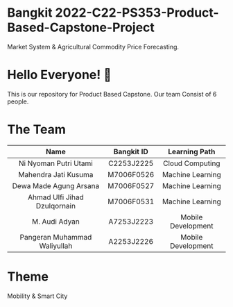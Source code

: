 # Bangkit 2022-C22-PS353-Product-Based-Capstone-Project
Market System & Agricultural Commodity Price Forecasting.

# Hello Everyone! 👋
This is our repository for Product Based Capstone.
Our team Consist of 6 people.

# The Team
**Name**|**Bangkit ID**|**Learning Path**
:-----:|:-----:|:-----:
|Ni Nyoman Putri Utami |	C2253J2225	| Cloud Computing |
|Mahendra Jati Kusuma |	M7006F0526 |	Machine Learning |
|Dewa Made Agung Arsana |	M7006F0527 |	Machine Learning |
|Ahmad Ulfi Jihad Dzulqornain |	M7006F0531 |	Machine Learning |
|M. Audi Adyan |	A7253J2223 |	Mobile Development |
|Pangeran Muhammad Waliyullah |	A2253J2226 |	Mobile Development |

# Theme
Mobility & Smart City
